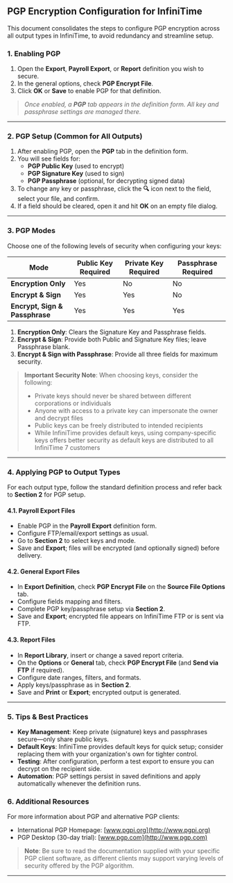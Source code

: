 ## PGP Encryption Configuration for InfiniTime

This document consolidates the steps to configure PGP encryption across all output types in InfiniTime, to avoid redundancy and streamline setup.

### 1. Enabling PGP

1. Open the **Export**, **Payroll Export**, or **Report** definition you wish to secure.
2. In the general options, check **PGP Encrypt File**.
3. Click **OK** or **Save** to enable PGP for that definition.

> _Once enabled, a **PGP** tab appears in the definition form. All key and passphrase settings are managed there._

---

### 2. PGP Setup (Common for All Outputs)

1. After enabling PGP, open the **PGP** tab in the definition form.
2. You will see fields for:
   - **PGP Public Key** (used to encrypt)
   - **PGP Signature Key** (used to sign)
   - **PGP Passphrase** (optional, for decrypting signed data)
3. To change any key or passphrase, click the **🔍** icon next to the field, select your file, and confirm.
4. If a field should be cleared, open it and hit **OK** on an empty file dialog.

---

### 3. PGP Modes

Choose one of the following levels of security when configuring your keys:

| Mode                           | Public Key Required | Private Key Required | Passphrase Required |
| ------------------------------ | ------------------- | -------------------- | ------------------- |
| **Encryption Only**            | Yes                 | No                   | No                  |
| **Encrypt & Sign**             | Yes                 | Yes                  | No                  |
| **Encrypt, Sign & Passphrase** | Yes                 | Yes                  | Yes                 |

1. **Encryption Only**: Clears the Signature Key and Passphrase fields.
2. **Encrypt & Sign**: Provide both Public and Signature Key files; leave Passphrase blank.
3. **Encrypt & Sign with Passphrase**: Provide all three fields for maximum security.

> **Important Security Note**: When choosing keys, consider the following:
>
> - Private keys should never be shared between different corporations or individuals
> - Anyone with access to a private key can impersonate the owner and decrypt files
> - Public keys can be freely distributed to intended recipients
> - While InfiniTime provides default keys, using company-specific keys offers better security as default keys are distributed to all InfiniTime 7 customers

---

### 4. Applying PGP to Output Types

For each output type, follow the standard definition process and refer back to **Section 2** for PGP setup.

#### 4.1. Payroll Export Files

- Enable PGP in the **Payroll Export** definition form.
- Configure FTP/email/export settings as usual.
- Go to **Section 2** to select keys and mode.
- Save and **Export**; files will be encrypted (and optionally signed) before delivery.

#### 4.2. General Export Files

- In **Export Definition**, check **PGP Encrypt File** on the **Source File Options** tab.
- Configure fields mapping and filters.
- Complete PGP key/passphrase setup via **Section 2**.
- Save and **Export**; encrypted file appears on InfiniTime FTP or is sent via FTP.

#### 4.3. Report Files

- In **Report Library**, insert or change a saved report criteria.
- On the **Options** or **General** tab, check **PGP Encrypt File** (and **Send via FTP** if required).
- Configure date ranges, filters, and formats.
- Apply keys/passphrase as in **Section 2**.
- Save and **Print** or **Export**; encrypted output is generated.

---

### 5. Tips & Best Practices

- **Key Management**: Keep private (signature) keys and passphrases secure—only share public keys.
- **Default Keys**: InfiniTime provides default keys for quick setup; consider replacing them with your organization's own for tighter control.
- **Testing**: After configuration, perform a test export to ensure you can decrypt on the recipient side.
- **Automation**: PGP settings persist in saved definitions and apply automatically whenever the definition runs.

### 6. Additional Resources

For more information about PGP and alternative PGP clients:

- International PGP Homepage: [www.pgpi.org](http://www.pgpi.org)
- PGP Desktop (30-day trial): [www.pgp.com](http://www.pgp.com)

> **Note**: Be sure to read the documentation supplied with your specific PGP client software, as different clients may support varying levels of security offered by the PGP algorithm.

---
